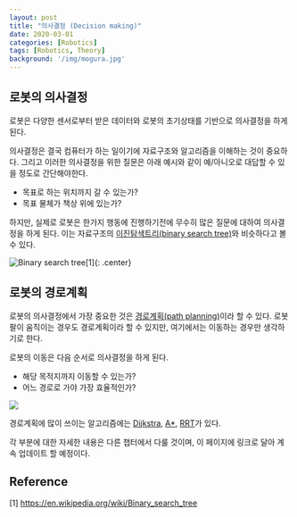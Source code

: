 ```yaml
---
layout: post
title: "의사결정 (Decision making)"
date: 2020-03-01
categories: [Robotics]
tags: [Robotics, Theory]
background: '/img/mogura.jpg'
---
```


## 로봇의 의사결정

로봇은 다양한 센서로부터 받은 데이터와 로봇의 초기상태를 기반으로 의사결정을 하게 된다.

의사결정은 결국 컴퓨터가 하는 일이기에 자료구조와 알고리즘을 이해하는 것이 중요하다.
그리고 이러한 의사결정을 위한 질문은 아래 예시와 같이 예/아니오로 대답할 수 있을 정도로 간단해야한다.

- 목표로 하는 위치까지 갈 수 있는가?
- 목표 물체가 책상 위에 있는가?

하지만, 실제로 로봇은 한가지 행동에 진행하기전에 무수히 많은 질문에 대하여 의사결정을 하게 된다. 이는 자료구조의 [이진탐색트리(binary search tree)](https://en.wikipedia.org/wiki/Binary_search_tree)와 비슷하다고 볼 수 있다.

![Binary search tree[1]](https://upload.wikimedia.org/wikipedia/commons/thumb/d/da/Binary_search_tree.svg/320px-Binary_search_tree.svg.png?1583051812250 "Binary search tree[1]"){: .center}

## 로봇의 경로계획

로봇의 의사결정에서 가장 중요한 것은 [경로계획(path planning)](https://en.wikipedia.org/wiki/Motion_planning)이라 할 수 있다.
로봇팔이 움직이는 경우도 경로계획이라 할 수 있지만, 여기에서는 이동하는 경우만 생각하기로 한다.

로봇의 이동은 다음 순서로 의사결정을 하게 된다. 
- 해당 목적지까지 이동할 수 있는가?
- 어느 경로로 가야 가장 효율적인가?

![](https://en.wikipedia.org/wiki/Dijkstra%27s_algorithm#/media/File:Dijkstras_progress_animation.gif)

경로계획에 많이 쓰이는 알고리즘에는 [Dijkstra](https://en.wikipedia.org/wiki/Dijkstra%27s_algorithm), [A*](https://en.wikipedia.org/wiki/A*_search_algorithm), [RRT](https://en.wikipedia.org/wiki/Rapidly-exploring_random_tree)가 있다.

각 부분에 대한 자세한 내용은 다른 챕터에서 다룰 것이며, 이 페이지에 링크로 달아 계속 업데이트 할 예정이다.

## Reference
[1] https://en.wikipedia.org/wiki/Binary_search_tree